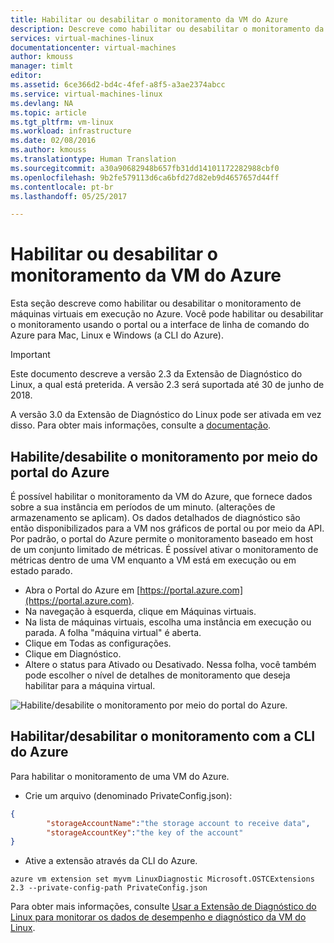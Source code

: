 ```yaml
---
title: Habilitar ou desabilitar o monitoramento da VM do Azure
description: Descreve como habilitar ou desabilitar o monitoramento da VM do Azure
services: virtual-machines-linux
documentationcenter: virtual-machines
author: kmouss
manager: timlt
editor: 
ms.assetid: 6ce366d2-bd4c-4fef-a8f5-a3ae2374abcc
ms.service: virtual-machines-linux
ms.devlang: NA
ms.topic: article
ms.tgt_pltfrm: vm-linux
ms.workload: infrastructure
ms.date: 02/08/2016
ms.author: kmouss
ms.translationtype: Human Translation
ms.sourcegitcommit: a30a90682948b657fb31dd14101172282988cbf0
ms.openlocfilehash: 9b2fe579113d6ca6bfd27d82eb9d4657657d44ff
ms.contentlocale: pt-br
ms.lasthandoff: 05/25/2017

---
```

# <a name="enable-or-disable-azure-vm-monitoring"></a>Habilitar ou desabilitar o monitoramento da VM do Azure

Esta seção descreve como habilitar ou desabilitar o monitoramento de máquinas virtuais em execução no Azure. Você pode habilitar ou desabilitar o monitoramento usando o portal ou a interface de linha de comando do Azure para Mac, Linux e Windows (a CLI do Azure).

> [!IMPORTANT]
> Este documento descreve a versão 2.3 da Extensão de Diagnóstico do Linux, a qual está preterida. A versão 2.3 será suportada até 30 de junho de 2018.
>
> A versão 3.0 da Extensão de Diagnóstico do Linux pode ser ativada em vez disso. Para obter mais informações, consulte a [documentação](./diagnostic-extension.md).

## <a name="enable--disable-monitoring-through-the-azure-portal"></a>Habilite/desabilite o monitoramento por meio do portal do Azure

É possível habilitar o monitoramento da VM do Azure, que fornece dados sobre a sua instância em períodos de um minuto. (alterações de armazenamento se aplicam). Os dados detalhados de diagnóstico são então disponibilizados para a VM nos gráficos de portal ou por meio da API. Por padrão, o portal do Azure permite o monitoramento baseado em host de um conjunto limitado de métricas. É possível ativar o monitoramento de métricas dentro de uma VM enquanto a VM está em execução ou em estado parado.

* Abra o Portal do Azure em [https://portal.azure.com](https://portal.azure.com).
* Na navegação à esquerda, clique em Máquinas virtuais.
* Na lista de máquinas virtuais, escolha uma instância em execução ou parada. A folha "máquina virtual" é aberta.
* Clique em Todas as configurações.
* Clique em Diagnóstico.
* Altere o status para Ativado ou Desativado. Nessa folha, você também pode escolher o nível de detalhes de monitoramento que deseja habilitar para a máquina virtual.

![Habilite/desabilite o monitoramento por meio do portal do Azure.][1]

## <a name="enable--disable-monitoring-with-azure-cli"></a>Habilitar/desabilitar o monitoramento com a CLI do Azure

Para habilitar o monitoramento de uma VM do Azure.

* Crie um arquivo (denominado PrivateConfig.json):

```json
{
        "storageAccountName":"the storage account to receive data",
        "storageAccountKey":"the key of the account"
}
```

* Ative a extensão através da CLI do Azure.

```azurecli
azure vm extension set myvm LinuxDiagnostic Microsoft.OSTCExtensions 2.3 --private-config-path PrivateConfig.json
```

Para obter mais informações, consulte [Usar a Extensão de Diagnóstico do Linux para monitorar os dados de desempenho e diagnóstico da VM do Linux](classic/diagnostic-extension-v2.md?toc=%2fazure%2fvirtual-machines%2flinux%2fclassic%2ftoc.json).

<!--Image references-->
[1]: ./media/vm-monitoring/portal-enable-disable.png

